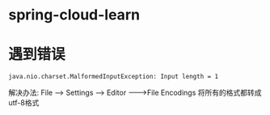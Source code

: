 # spring-cloud-learn


# 遇到错误

```text
java.nio.charset.MalformedInputException: Input length = 1
```
解决办法: File --> Settings --> Editor --->File Encodings 将所有的格式都转成utf-8格式


